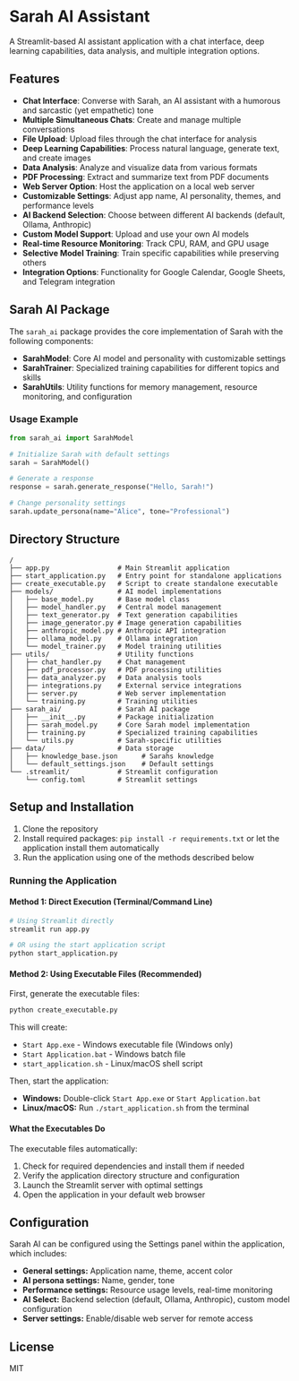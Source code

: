 # Sarah AI Assistant

A Streamlit-based AI assistant application with a chat interface, deep learning capabilities, data analysis, and multiple integration options.

## Features

- **Chat Interface**: Converse with Sarah, an AI assistant with a humorous and sarcastic (yet empathetic) tone
- **Multiple Simultaneous Chats**: Create and manage multiple conversations
- **File Upload**: Upload files through the chat interface for analysis
- **Deep Learning Capabilities**: Process natural language, generate text, and create images
- **Data Analysis**: Analyze and visualize data from various formats
- **PDF Processing**: Extract and summarize text from PDF documents
- **Web Server Option**: Host the application on a local web server
- **Customizable Settings**: Adjust app name, AI personality, themes, and performance levels
- **AI Backend Selection**: Choose between different AI backends (default, Ollama, Anthropic)
- **Custom Model Support**: Upload and use your own AI models
- **Real-time Resource Monitoring**: Track CPU, RAM, and GPU usage
- **Selective Model Training**: Train specific capabilities while preserving others
- **Integration Options**: Functionality for Google Calendar, Google Sheets, and Telegram integration

## Sarah AI Package

The `sarah_ai` package provides the core implementation of Sarah with the following components:

- **SarahModel**: Core AI model and personality with customizable settings
- **SarahTrainer**: Specialized training capabilities for different topics and skills
- **SarahUtils**: Utility functions for memory management, resource monitoring, and configuration

### Usage Example

```python
from sarah_ai import SarahModel

# Initialize Sarah with default settings
sarah = SarahModel()

# Generate a response
response = sarah.generate_response("Hello, Sarah!")

# Change personality settings
sarah.update_persona(name="Alice", tone="Professional")
```

## Directory Structure

```
/
├── app.py                 # Main Streamlit application
├── start_application.py   # Entry point for standalone applications
├── create_executable.py   # Script to create standalone executable
├── models/                # AI model implementations
│   ├── base_model.py      # Base model class
│   ├── model_handler.py   # Central model management
│   ├── text_generator.py  # Text generation capabilities
│   ├── image_generator.py # Image generation capabilities
│   ├── anthropic_model.py # Anthropic API integration
│   ├── ollama_model.py    # Ollama integration
│   └── model_trainer.py   # Model training utilities
├── utils/                 # Utility functions
│   ├── chat_handler.py    # Chat management
│   ├── pdf_processor.py   # PDF processing utilities
│   ├── data_analyzer.py   # Data analysis tools
│   ├── integrations.py    # External service integrations
│   ├── server.py          # Web server implementation
│   └── training.py        # Training utilities
├── sarah_ai/              # Sarah AI package
│   ├── __init__.py        # Package initialization
│   ├── sarah_model.py     # Core Sarah model implementation
│   ├── training.py        # Specialized training capabilities
│   └── utils.py           # Sarah-specific utilities
├── data/                  # Data storage
│   ├── knowledge_base.json      # Sarahs knowledge
│   └── default_settings.json    # Default settings
└── .streamlit/            # Streamlit configuration
    └── config.toml        # Streamlit settings
```

## Setup and Installation

1. Clone the repository
2. Install required packages: `pip install -r requirements.txt` or let the application install them automatically
3. Run the application using one of the methods described below

### Running the Application

#### Method 1: Direct Execution (Terminal/Command Line)

```bash
# Using Streamlit directly
streamlit run app.py

# OR using the start application script
python start_application.py
```

#### Method 2: Using Executable Files (Recommended)

First, generate the executable files:

```bash
python create_executable.py
```

This will create:
- `Start App.exe` - Windows executable file (Windows only)
- `Start Application.bat` - Windows batch file
- `start_application.sh` - Linux/macOS shell script

Then, start the application:

- **Windows:** Double-click `Start App.exe` or `Start Application.bat`
- **Linux/macOS:** Run `./start_application.sh` from the terminal

#### What the Executables Do

The executable files automatically:
1. Check for required dependencies and install them if needed
2. Verify the application directory structure and configuration
3. Launch the Streamlit server with optimal settings
4. Open the application in your default web browser

## Configuration

Sarah AI can be configured using the Settings panel within the application, which includes:

- **General settings:** Application name, theme, accent color
- **AI persona settings:** Name, gender, tone
- **Performance settings:** Resource usage levels, real-time monitoring
- **AI Select:** Backend selection (default, Ollama, Anthropic), custom model configuration
- **Server settings:** Enable/disable web server for remote access

## License

MIT
